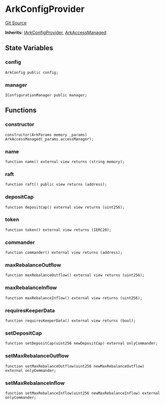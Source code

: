 # ArkConfigProvider
[Git Source](https://github.com/OasisDEX/summer-earn-protocol/blob/f5de2d90d66614e7bd59fd42a9d06b870fe474cd/src/contracts/ArkConfigProvider.sol)

**Inherits:**
[IArkConfigProvider](/src/interfaces/IArkConfigProvider.sol/interface.IArkConfigProvider.md), [ArkAccessManaged](/src/contracts/ArkAccessManaged.sol/contract.ArkAccessManaged.md)


## State Variables
### config

```solidity
ArkConfig public config;
```


### manager

```solidity
IConfigurationManager public manager;
```


## Functions
### constructor


```solidity
constructor(ArkParams memory _params) ArkAccessManaged(_params.accessManager);
```

### name


```solidity
function name() external view returns (string memory);
```

### raft


```solidity
function raft() public view returns (address);
```

### depositCap


```solidity
function depositCap() external view returns (uint256);
```

### token


```solidity
function token() external view returns (IERC20);
```

### commander


```solidity
function commander() external view returns (address);
```

### maxRebalanceOutflow


```solidity
function maxRebalanceOutflow() external view returns (uint256);
```

### maxRebalanceInflow


```solidity
function maxRebalanceInflow() external view returns (uint256);
```

### requiresKeeperData


```solidity
function requiresKeeperData() external view returns (bool);
```

### setDepositCap


```solidity
function setDepositCap(uint256 newDepositCap) external onlyCommander;
```

### setMaxRebalanceOutflow


```solidity
function setMaxRebalanceOutflow(uint256 newMaxRebalanceOutflow) external onlyCommander;
```

### setMaxRebalanceInflow


```solidity
function setMaxRebalanceInflow(uint256 newMaxRebalanceInflow) external onlyCommander;
```

